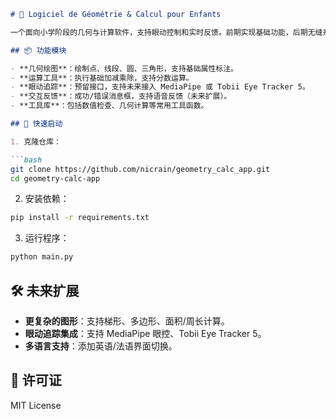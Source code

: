 ```markdown
# 🧠 Logiciel de Géométrie & Calcul pour Enfants

一个面向小学阶段的几何与计算软件，支持眼动控制和实时反馈。前期实现基础功能，后期无缝升级眼动追踪！

## 📦 功能模块

- **几何绘图**：绘制点、线段、圆、三角形，支持基础属性标注。
- **运算工具**：执行基础加减乘除，支持分数运算。
- **眼动追踪**：预留接口，支持未来接入 MediaPipe 或 Tobii Eye Tracker 5。
- **交互反馈**：成功/错误消息框，支持语音反馈（未来扩展）。
- **工具库**：包括数值检查、几何计算等常用工具函数。

## 🚀 快速启动

1. 克隆仓库：

```bash
git clone https://github.com/nicrain/geometry_calc_app.git
cd geometry-calc-app
```

2. 安装依赖：

```bash
pip install -r requirements.txt
```

3. 运行程序：

```bash
python main.py
```

## 🛠️ 未来扩展

- **更复杂的图形**：支持梯形、多边形、面积/周长计算。
- **眼动追踪集成**：支持 MediaPipe 眼控、Tobii Eye Tracker 5。
- **多语言支持**：添加英语/法语界面切换。

## 📄 许可证

MIT License
```
